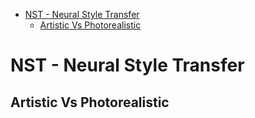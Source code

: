 <!--ts-->
   * [NST - Neural Style Transfer](#nst---neural-style-transfer)
      * [Artistic Vs Photorealistic](#artistic-vs-photorealistic)

<!-- Added by: gil_diy, at: Mon 17 Jan 2022 09:34:32 IST -->

<!--te-->

# NST - Neural Style Transfer

## Artistic Vs Photorealistic
